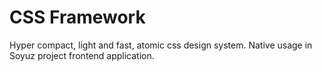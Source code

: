 # CSS Framework

Hyper compact, light and fast, atomic css design system.
Native usage in Soyuz project frontend application.
